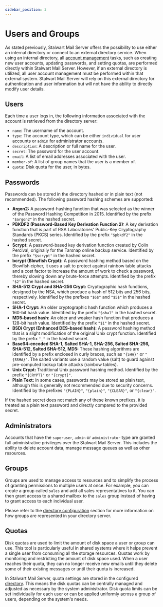 ```yaml
---
sidebar_position: 3
---
```


# Users and Groups

As stated previously, Stalwart Mail Server offers the possibility to use either an internal directory or connect to an external directory service.
When using an internal directory, all [account management](/docs/management/directory/overview) tasks, such as creating new user accounts, updating passwords, and setting quotas, are performed directly within Stalwart Mail Server.
However, if an external directory is utilized, all user account management must be performed within that external system. Stalwart Mail Server will rely on this external directory for authentication and user information but will not have the ability to directly modify user details.

## Users

Each time a user logs in, the following information associated with the account is retrieved from the directory server:

- `name`: The username of the account.
- `type`: The account type, which can be either `individual` for user accounts or `admin` for administrator accounts.
- `description`: A description or full name for the user.
- `secret`: The password for the user account. 
- `email`: A list of email addresses associated with the user.
- `member-of`: A list of group names that the user is a member of.
- `quota`: Disk quota for the user, in bytes.

## Passwords

Passwords can be stored in the directory hashed or in plain text (not recommended). The following password hashing schemes are supported:

- **Argon2:** A password-hashing function that was selected as the winner of the Password Hashing Competition in 2015. Identified by the prefix `"$argon2"` in the hashed secret.
- **PBKDF2 (Password-Based Key Derivation Function 2):** A key derivation function that is part of RSA Laboratories' Public-Key Cryptography Standards (PKCS) series. Identified by the prefix `"$pbkdf2"` in the hashed secret.
- **Scrypt:** A password-based key derivation function created by Colin Percival, originally for the Tarsnap online backup service. Identified by the prefix `"$scrypt"` in the hashed secret.
- **bcrypt (Blowfish Crypt):** A password hashing method based on the Blowfish cipher, it uses a salt to protect against rainbow table attacks and a cost factor to increase the amount of work to check a password, thereby slowing down any brute-force attempts. Identified by the prefix `"$2"` in the hashed secret.
- **SHA-512 Crypt and SHA-256 Crypt:** Cryptographic hash functions, designed by the NSA, which produce a hash of 512 bits and 256 bits, respectively. Identified by the prefixes `"$6$"` and `"$5$"` in the hashed secret.
- **SHA-1 Crypt:** An older cryptographic hash function which produces a 160-bit hash value. Identified by the prefix `"$sha1"` in the hashed secret.
- **MD5-based hash:** An older and weaker hash function that produces a 128-bit hash value. Identified by the prefix `"$1"` in the hashed secret.
- **BSDi Crypt (Enhanced DES-based hash):** A password hashing method that is a slight modification of the original Unix crypt function. Identified by the prefix `"_"` in the hashed secret.
- **Base64-encoded SHA-1, Salted SHA-1, SHA-256, Salted SHA-256, SHA-512, Salted SHA-512, MD5:** These hashing algorithms are identified by a prefix enclosed in curly braces, such as `"{SHA}"` or `"{SSHA}"`. The salted variants use a random value (salt) to guard against pre-computed lookup table attacks (rainbow tables).
- **Unix Crypt:** Traditional Unix password hashing method. Identified by the prefix `"{CRYPT}"` or `"{crypt}"`.
- **Plain Text:** In some cases, passwords may be stored as plain text, although this is generally not recommended due to security concerns. Identified by the prefixes `"{PLAIN}"`, `"{plain}"`, `"{CLEAR}"`, or `"{clear}"`.

If the hashed secret does not match any of these known prefixes, it is treated as a plain text password and directly compared to the provided secret.

## Administrators

Accounts that have the `superuser`, `admin` or `administrator` type are granted full administrative privileges over the Stalwart Mail Server. This includes the ability to delete account data, manage message queues as well as other resources.

## Groups

Groups are used to manage access to resources and to simplify the process of granting permissions to multiple users at once. For example, you can create a group called `sales` and add all sales representatives to it. You can then grant access to a shared mailbox to the `sales` group instead of having to grant access to each individual user.

Please refer to the [directory configuration](/docs/category/types) section for more information on how groups are represented in your directory server.

## Quotas

Disk quotas are used to limit the amount of disk space a user or group can use. This tool is particularly useful in shared systems where it helps prevent a single user from consuming all the storage resources. Quotas work by monitoring and restricting the amount of disk space used.  When a user reaches their quota, they can no longer receive new emails until they delete some of their existing messages or until their quota is increased.

In Stalwart Mail Server, quota settings are stored in the configured [directory](/docs/directory/overview). This means the disk quotas can be centrally managed and adjusted as necessary by the system administrator. Disk quota limits can be set individually for each user or can be applied uniformly across a group of users, depending on the system's needs.

